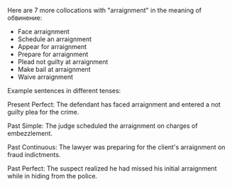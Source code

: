  Here are 7 more collocations with "arraignment" in the meaning of обвинение:

- Face arraignment
- Schedule an arraignment
- Appear for arraignment
- Prepare for arraignment
- Plead not guilty at arraignment
- Make bail at arraignment
- Waive arraignment

Example sentences in different tenses:

Present Perfect: The defendant has faced arraignment and entered a not guilty plea for the crime.

Past Simple: The judge scheduled the arraignment on charges of embezzlement. 

Past Continuous: The lawyer was preparing for the client's arraignment on fraud indictments.

Past Perfect: The suspect realized he had missed his initial arraignment while in hiding from the police.
